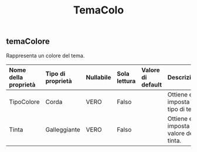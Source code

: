 ﻿---
title: TemaColo
second_title: Aspose.Cells Cloud Documen
type: docs
url: /it/specification/model/themecolor/
description: "Aspose.Cells Specifica del modello cloud: ThemeColor. Gestisci facilmente Excel e altri fogli di calcolo con funzionalità come apertura, generazione, modifica, divisione, unione, confronto e conversione"
kwords: Excel, Office, Foglio di calcolo, Cloud REST API, ThemeColor
weight: 50
---
## **temaColore**

Rappresenta un colore del tema.

| Nome della proprietà| Tipo di proprietà| Nullabile| Sola lettura| Valore di default| Descrizione|
|:- |:- |:- |:- |:- |:- |
| TipoColore| Corda| VERO| Falso|| Ottiene e imposta il tipo di tema.|
| Tinta| Galleggiante| VERO| Falso|| Ottiene e imposta il valore della tinta.|

